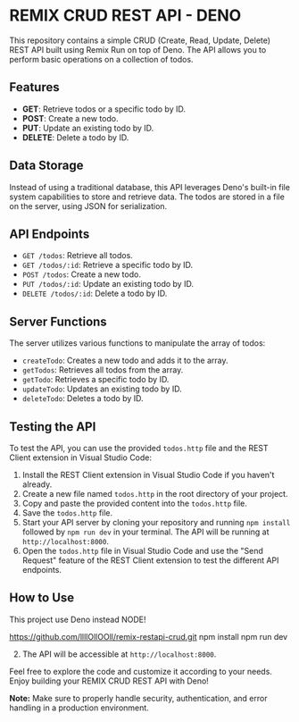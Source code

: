 # REMIX CRUD REST API - DENO

This repository contains a simple CRUD (Create, Read, Update, Delete) REST API built using Remix Run on top of Deno. The API allows you to perform basic operations on a collection of todos.

## Features

- **GET**: Retrieve todos or a specific todo by ID.
- **POST**: Create a new todo.
- **PUT**: Update an existing todo by ID.
- **DELETE**: Delete a todo by ID.

## Data Storage

Instead of using a traditional database, this API leverages Deno's built-in file system capabilities to store and retrieve data. The todos are stored in a file on the server, using JSON for serialization.

## API Endpoints

- `GET /todos`: Retrieve all todos.
- `GET /todos/:id`: Retrieve a specific todo by ID.
- `POST /todos`: Create a new todo.
- `PUT /todos/:id`: Update an existing todo by ID.
- `DELETE /todos/:id`: Delete a todo by ID.

## Server Functions

The server utilizes various functions to manipulate the array of todos:

- `createTodo`: Creates a new todo and adds it to the array.
- `getTodos`: Retrieves all todos from the array.
- `getTodo`: Retrieves a specific todo by ID.
- `updateTodo`: Updates an existing todo by ID.
- `deleteTodo`: Deletes a todo by ID.

## Testing the API

To test the API, you can use the provided `todos.http` file and the REST Client extension in Visual Studio Code:

1. Install the REST Client extension in Visual Studio Code if you haven't already.
2. Create a new file named `todos.http` in the root directory of your project.
3. Copy and paste the provided content into the `todos.http` file.
4. Save the `todos.http` file.
5. Start your API server by cloning your repository and running `npm install` followed by `npm run dev` in your terminal. The API will be running at `http://localhost:8000`.
6. Open the `todos.http` file in Visual Studio Code and use the "Send Request" feature of the REST Client extension to test the different API endpoints.

## How to Use

This project use Deno instead NODE!

https://github.com/llllOllOOll/remix-restapi-crud.git
npm install
npm run dev

2. The API will be accessible at `http://localhost:8000`.

Feel free to explore the code and customize it according to your needs. Enjoy building your REMIX CRUD REST API with Deno!

**Note:** Make sure to properly handle security, authentication, and error handling in a production environment.
